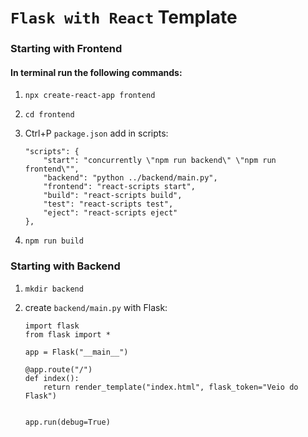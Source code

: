 # `Flask with React` Template

### Starting with Frontend

#### In terminal run the following commands:

1. `npx create-react-app frontend`

1. `cd frontend`

1. Ctrl+P `package.json` add in scripts:

    ```
    "scripts": {
        "start": "concurrently \"npm run backend\" \"npm run frontend\"",
        "backend": "python ../backend/main.py",
        "frontend": "react-scripts start",
        "build": "react-scripts build",
        "test": "react-scripts test",
        "eject": "react-scripts eject"
    },
    ```

1. `npm run build`

### Starting with Backend

1. `mkdir backend`

1. create `backend/main.py` with Flask:

    ```
    import flask
    from flask import *

    app = Flask("__main__")

    @app.route("/")
    def index():
        return render_template("index.html", flask_token="Veio do Flask")


    app.run(debug=True)

    ```
